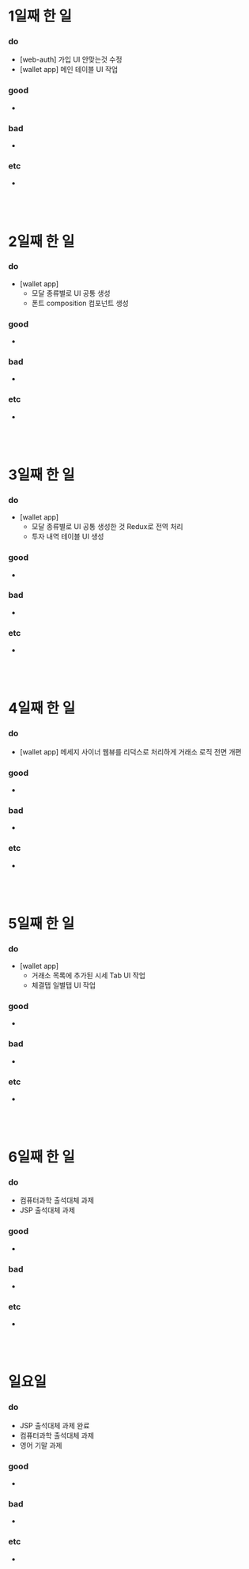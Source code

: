 # 1일째 한 일 
### do
- [web-auth] 가입 UI 안맞는것 수정
- [wallet app] 메인 테이블 UI 작업

### good
-

### bad
-

### etc
- 

<br /><br />

# 2일째 한 일 
### do
- [wallet app]
  - 모달 종류별로 UI 공통 생성
  - 폰트 composition 컴포넌트 생성

### good
- 

### bad
- 

### etc
- 

<br /><br />

# 3일째 한 일 
### do
- [wallet app]
  - 모달 종류별로 UI 공통 생성한 것 Redux로 전역 처리
  - 투자 내역 테이블 UI 생성

### good
-

### bad
-

### etc
-

<br /><br />

# 4일째 한 일 
### do
- [wallet app] 메세지 사이너 웹뷰를 리덕스로 처리하게 거래소 로직 전면 개편

### good
-

### bad
-

### etc
-

<br /><br />


# 5일째 한 일 
### do
- [wallet app] 
  - 거래소 목록에 추가된 시세 Tab UI 작업
  - 체결탭 일별탭 UI 작업

### good
-

### bad
-

### etc
- 

<br /><br />

# 6일째 한 일 
### do
- 컴퓨터과학 출석대체 과제
- JSP 출석대체 과제

### good
-
 
### bad
-

### etc
-

<br /><br />

# 일요일
### do
- JSP 출석대체 과제 완료
- 컴퓨터과학 출석대체 과제
- 영어 기말 과제

### good
-

### bad
- 

### etc
-

<br /><br />
